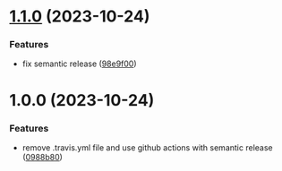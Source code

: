 # [1.1.0](https://github.com/shadiabuhilal/lasso-rtl-css/compare/v1.0.0...v1.1.0) (2023-10-24)


### Features

* fix semantic release ([98e9f00](https://github.com/shadiabuhilal/lasso-rtl-css/commit/98e9f00a1e1097bf837f58168ac3330fbf0af58f))

# 1.0.0 (2023-10-24)


### Features

* remove .travis.yml file and use github actions with semantic release ([0988b80](https://github.com/shadiabuhilal/lasso-rtl-css/commit/0988b805ab455faa5c1c2dc0db3b1853ff34d858))
